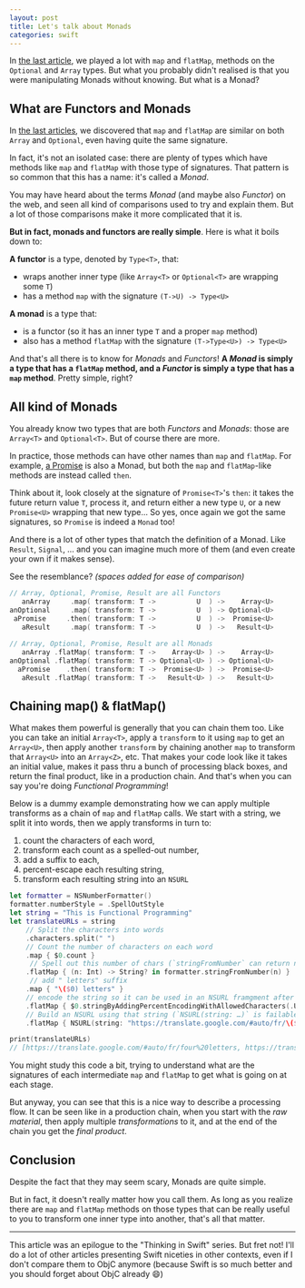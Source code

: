 ```yaml
---
layout: post
title: Let's talk about Monads
categories: swift
---
```


In [the last article](/swift/2015/10/11/thinking-in-swift-4/), we played a lot with `map` and `flatMap`, methods on the `Optional` and `Array` types. But what you probably didn't realised is that you were manipulating Monads without knowing. But what is a Monad?

## What are Functors and Monads

In [the last articles](/swift/2015/10/11/thinking-in-swift-4/), we discovered that `map` and `flatMap` are similar on both `Array` and `Optional`, even having quite the same signature.

In fact, it's not an isolated case: there are plenty of types which have methods like `map` and `flatMap` with those type of signatures. That pattern is so common that this has a name: it's called a _Monad_.

You may have heard about the terms _Monad_ (and maybe also _Functor_) on the web, and seen all kind of comparisons used to try and explain them. But a lot of those comparisons make it more complicated that it is.

**But in fact, monads and functors are really simple**. Here is what it boils down to:

**A functor** is a type, denoted by `Type<T>`, that:

* wraps another inner type (like `Array<T>` or `Optional<T>` are wrapping some `T`)
* has a method `map` with the signature `(T->U) -> Type<U>`

**A monad** is a type that:

* is a functor (so it has an inner type `T` and a proper `map` method)
* also has a method `flatMap` with the signature `(T->Type<U>) -> Type<U>`

And that's all there is to know for _Monads_ and _Functors_!
**A _Monad_ is simply a type that has a `flatMap` method, and a _Functor_ is simply a type that has a `map` method**. Pretty simple, right?

## All kind of Monads

You already know two types that are both _Functors_ and _Monads_: those are `Array<T>` and `Optional<T>`. But of course there are more.

In practice, those methods can have other names than `map` and `flatMap`. For example, [a Promise](http://promisekit.org) is also a Monad, but both the `map` and `flatMap`-like methods are instead called `then`.

Think about it, look closely at the signature of `Promise<T>`'s `then`: it takes the future return value `T`, process it, and return either a new type `U`, or a new `Promise<U>` wrapping that new type… So yes, once again we got the same signatures, so `Promise` is indeed a `Monad` too!

And there is a lot of other types that match the definition of a Monad. Like `Result`, `Signal`, … and you can imagine much more of them (and even create your own if it makes sense).

See the resemblance? _(spaces added for ease of comparison)_

```swift
// Array, Optional, Promise, Result are all Functors
   anArray     .map( transform: T ->          U  ) ->    Array<U>
anOptional     .map( transform: T ->          U  ) -> Optional<U>
 aPromise     .then( transform: T ->          U  ) ->  Promise<U>
   aResult     .map( transform: T ->          U  ) ->   Result<U>
    
// Array, Optional, Promise, Result are all Monads
   anArray .flatMap( transform: T ->    Array<U> ) ->    Array<U>
anOptional .flatMap( transform: T -> Optional<U> ) -> Optional<U>
  aPromise    .then( transform: T ->  Promise<U> ) ->  Promise<U>
   aResult .flatMap( transform: T ->   Result<U> ) ->   Result<U>
```

## Chaining map() & flatMap()

What makes them powerful is generally that you can chain them too. Like you can take an initial `Array<T>`, apply a `transform` to it using `map` to get an `Array<U>`, then apply another `transform` by chaining another `map` to transform that `Array<U>` into an `Array<Z>`, etc. That makes your code look like it takes an initial value, makes it pass thru a bunch of processing black boxes, and return the final product, like in a production chain. And that's when you can say you're doing _Functional Programming_!

Below is a dummy example demonstrating how we can apply multiple transforms as a chain of `map` and `flatMap` calls. We start with a string, we split it into words, then we apply transforms in turn to:

1. count the characters of each word,
2. transform each count as a spelled-out number,
3. add a suffix to each,
4. percent-escape each resulting string,
5. transform each resulting string into an `NSURL`

```swift
let formatter = NSNumberFormatter()
formatter.numberStyle = .SpellOutStyle
let string = "This is Functional Programming"
let translateURLs = string
    // Split the characters into words
    .characters.split(" ")
    // Count the number of characters on each word
    .map { $0.count }
     // Spell out this number of chars (`stringFromNumber` can return nil)
    .flatMap { (n: Int) -> String? in formatter.stringFromNumber(n) }
     // add " letters" suffix
    .map { "\($0) letters" }
    // encode the string so it can be used in an NSURL framgment after the # (the stringByAdding… method can return nil)
    .flatMap { $0.stringByAddingPercentEncodingWithAllowedCharacters(.URLFragmentAllowedCharacterSet()) }
    // Build an NSURL using that string (`NSURL(string: …)` is failable: it can return nil)
    .flatMap { NSURL(string: "https://translate.google.com/#auto/fr/\($0)") }

print(translateURLs)
// [https://translate.google.com/#auto/fr/four%20letters, https://translate.google.com/#auto/fr/two%20letters, https://translate.google.com/#auto/fr/ten%20letters, https://translate.google.com/#auto/fr/eleven%20letters]
```

You might study this code a bit, trying to understand what are the signatures of each intermediate `map` and `flatMap` to get what is going on at each stage. 

But anyway, you can see that this is a nice way to describe a processing flow. It can be seen like in a production chain, when you start with the _raw material_, then apply multiple _transformations_ to it, and at the end of the chain you get the _final product_.

## Conclusion

Despite the fact that they may seem scary, Monads are quite simple.

But in fact, it doesn't really matter how you call them. As long as you realize there are `map` and `flatMap` methods on those types that can be really useful to you to transform one inner type into another, that's all that matter.

---

This article was an epilogue to the "Thinking in Swift" series.
But fret not! I'll do a lot of other articles presenting Swift niceties in other contexts, even if I don't compare them to ObjC anymore (because Swift is so much better and you should forget about ObjC already 😄)
